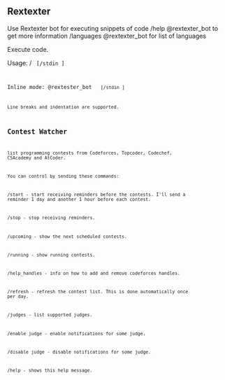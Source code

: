 ##  Rextexter

Use Rextexter bot for executing snippets of code
/help @rextexter_bot to get more information
/languages @rextexter_bot for list of languages

Execute code.

Usage: /<language> <code> [/stdin <stdin>]

Inline mode:
@rextester_bot <language> <code> [/stdin <stdin>]

Line breaks and indentation are supported.

## Contest Watcher

list programming contests from Codeforces, Topcoder, Codechef, CSAcademy and AtCoder.

You can control by sending these commands: 

/start - start receiving reminders before the contests. I'll send a reminder 1 day and another 1 hour before each contest.

/stop - stop receiving reminders.

/upcoming - show the next scheduled contests.

/running - show running contests.

/help_handles - info on how to add and remove codeforces handles.

/refresh - refresh the contest list. This is done automatically once per day.

/judges - list supported judges.

/enable judge - enable notifications for some judge.

/disable judge - disable notifications for some judge.

/help - shows this help message.
